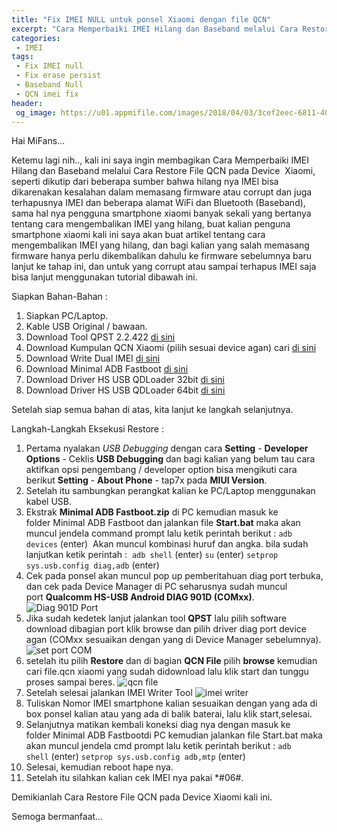 ```yaml
---
title: "Fix IMEI NULL untuk ponsel Xiaomi dengan file QCN"
excerpt: "Cara Memperbaiki IMEI Hilang dan Baseband melalui Cara Restore File QCN pada Device Xiaomi"
categories:
 - IMEI
tags:
 - Fix IMEI null
 - Fix erase persist
 - Baseband Null
 - QCN imei fix
header:
 og_image: https://u01.appmifile.com/images/2018/04/03/3cef2eec-6811-406b-bed8-89dd91bf9916.jpg
---
```


Hai MiFans...

Ketemu lagi nih.., kali ini saya ingin membagikan Cara Memperbaiki IMEI Hilang dan Baseband melalui Cara Restore File QCN pada Device  Xiaomi, seperti dikutip dari beberapa sumber bahwa hilang nya IMEI bisa dikarenakan kesalahan dalam memasang firmware atau corrupt dan juga terhapusnya IMEI dan beberapa alamat WiFi dan Bluetooth (Baseband), sama hal nya pengguna smartphone xiaomi banyak sekali yang bertanya tentang cara mengembalikan IMEI yang hilang, buat kalian penguna smartphone xiaomi kali ini saya akan buat artikel tentang cara mengembalikan IMEI yang hilang, dan bagi kalian yang salah memasang firmware hanya perlu dikembalikan dahulu ke firmware sebelumnya baru lanjut ke tahap ini, dan untuk yang corrupt atau sampai terhapus IMEI saja bisa lanjut menggunakan tutorial dibawah ini.

Siapkan Bahan-Bahan :

1. Siapkan PC/Laptop.
2. Kable USB Original / bawaan.
3. Download Tool QPST 2.2.422 [di sini](https://drive.google.com/file/d/12IidHLvtbvZ66AhwpLPdFqMflUVvnUAb/view?usp=drivesdk)
4. Download Kumpulan QCN Xiaomi (pilih sesuai device agan) cari [di sini](https://mi.knoacc.org/daftar-file-qcn-ponsel-xiaomi-untuk-fix-imei)
5. Download Write Dual IMEI [di sini](https://drive.google.com/file/d/1MF9S6ouFk45J3KnRXWtQletqo4J8jpnt/view?usp=drivesdk)
6. Download Minimal ADB Fastboot [di sini](https://drive.google.com/file/d/1nljtGoYfDQTpcdPi_g2DhnJNz7dkXmpU/view?usp=drivesdk)
7. Download Driver HS USB QDLoader 32bit [di sini](https://drive.google.com/file/d/1rD-dXhnoGDhlz0lbF4WMvN1TjUZt6-ip/view?usp=drivesdk)
8. Download Driver HS USB QDLoader 64bit [di sini](https://drive.google.com/file/d/1HQO3uRIIf2snvbVu3kOumBug8RM0uH_U/view?usp=drivesdk)

Setelah siap semua bahan di atas, kita lanjut ke langkah selanjutnya.

Langkah-Langkah Eksekusi Restore :

1. Pertama nyalakan _USB Debugging_ dengan cara **Setting** - **Developer Options** - Ceklis **USB Debugging** dan bagi kalian yang belum tau cara aktifkan opsi pengembang / developer option bisa mengikuti cara berikut **Setting** - **About Phone** - tap7x pada **MIUI Version**.
2. Setelah itu sambungkan perangkat kalian ke PC/Laptop menggunakan kabel USB.
3. Ekstrak **Minimal ADB Fastboot.zip** di PC kemudian masuk ke folder Minimal ADB Fastboot dan jalankan file **Start.bat** maka akan muncul jendela command prompt lalu ketik perintah berikut :
`adb devices` (enter) 
Akan muncul kombinasi huruf dan angka.
bila sudah lanjutkan ketik perintah : 
`adb shell` (enter)
`su` (enter)
`setprop sys.usb.config diag,adb` (enter)
4. Cek pada ponsel akan muncul pop up pemberitahuan diag port terbuka, dan cek pada Device Manager di PC seharusnya sudah muncul port **Qualcomm HS-USB Android DIAG 901D (COMxx)**.
![Diag 901D Port](https://u01.appmifile.com/images/2018/04/03/3ca11801-1f46-4ecc-ba22-703f292b8a0e.jpg)
5. Jika sudah kedetek lanjut jalankan tool **QPST** lalu pilih software download dibagian port klik browse dan pilih driver diag port device agan (COMxx sesuaikan dengan yang di Device Manager sebelumnya).
![set port COM](https://u01.appmifile.com/images/2018/04/03/35ba4804-9ece-4e0c-a20a-5194fecff83b.jpg)
6. setelah itu pilih **Restore** dan di bagian **QCN File** pilih **browse** kemudian cari file.qcn xiaomi yang sudah didownload lalu klik start dan tunggu proses sampai beres.
![qcn file](https://u01.appmifile.com/images/2018/04/03/4cad5ca6-f453-4c57-a7c1-cbb1fec33998.jpg)
7. Setelah selesai jalankan IMEI Writer Tool
![imei writer](https://u01.appmifile.com/images/2018/04/03/21d6eb7b-567a-4545-9327-f8273645e54c.jpg)
8. Tuliskan Nomor IMEI smartphone kalian sesuaikan dengan yang ada di box ponsel kalian atau yang ada di balik baterai, lalu klik start,selesai.
9. Selanjutnya matikan kembali koneksi diag nya dengan masuk ke folder Minimal ADB Fastbootdi PC kemudian jalankan file Start.bat maka akan muncul jendela cmd prompt lalu ketik perintah berikut :
`adb shell` (enter)
`setprop sys.usb.config adb,mtp` (enter)
10. Selesai, kemudian reboot hape nya.
11. Setelah itu silahkan kalian cek IMEI nya pakai *#06#.

Demikianlah Cara Restore File QCN pada Device Xiaomi kali ini.

Semoga bermanfaat…
